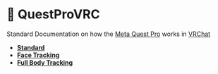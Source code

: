 # 🥽 QuestProVRC
Standard Documentation on how the [Meta Quest Pro](https://www.meta.com/quest/quest-pro/) works in [VRChat](https://vrchat.com/)
* **[Standard](https://github.com/NotMeowter/QuestProVRC/blob/main/Standard.md)**
* **[Face Tracking](https://github.com/NotMeowter/QuestProVRC/blob/main/FaceTracking.md)**
* **[Full Body Tracking](wip)**
